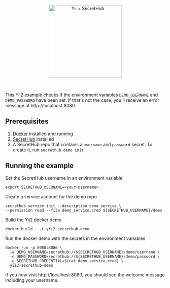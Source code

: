 <p align="center">
  <img src="https://secrethub.io/img/integrations/yii/github-banner.png" alt="Yii + SecretHub" height="230">
</p>
<br/>

This Yii2 example checks if the environment variables `DEMO_USERNAME` and `DEMO_PASSWORD` have been set. If that's not the case, you'll receive an error message at http://localhost:8080.

## Prerequisites
1. [Docker](https://docs.docker.com/install/) installed and running
1. [SecretHub](https://secrethub.io/docs/start/getting-started/#install) installed
1. A SecretHub repo that contains a `username` and `password` secret. To create it, run `secrethub demo init`

## Running the example

Set the SecretHub username in an environment variable
```
export SECRETHUB_USERNAME=<your-username>
```

Create a service account for the demo repo
```
secrethub service init --description demo_service \
--permission read --file demo_service.cred ${SECRETHUB_USERNAME}/demo
```

Build the Yii2 docker demo
```
docker build . -t yii2-secrethub-demo
```

Run the docker demo with the secrets in the environment variables
```
docker run -p 8080:8080 \
  -e DEMO_USERNAME=secrethub://${SECRETHUB_USERNAME}/demo/username \
  -e DEMO_PASSWORD=secrethub://${SECRETHUB_USERNAME}/demo/password \
  -e SECRETHUB_CREDENTIAL=$(cat demo_service.cred) \
  yii2-secrethub-demo
```

If you now visit http://localhost:8080, you should see the welcome message including your username.
